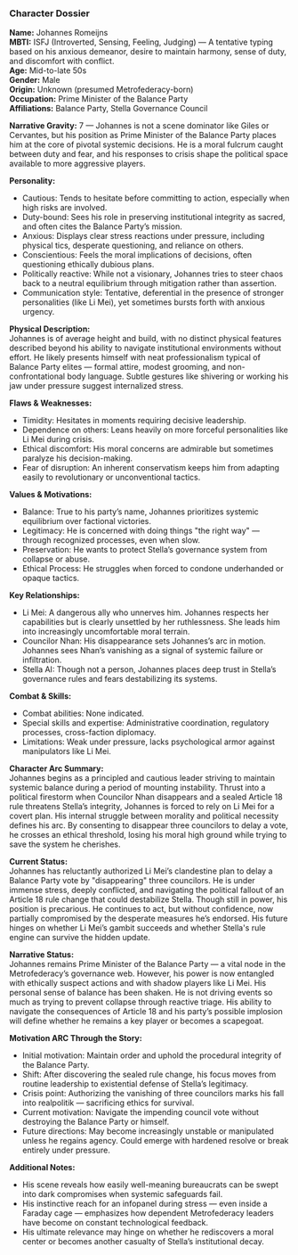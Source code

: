 ### Character Dossier

**Name:** Johannes Romeijns  
**MBTI:** ISFJ (Introverted, Sensing, Feeling, Judging) — A tentative typing based on his anxious demeanor, desire to maintain harmony, sense of duty, and discomfort with conflict.  
**Age:** Mid-to-late 50s  
**Gender:** Male  
**Origin:** Unknown (presumed Metrofederacy-born)  
**Occupation:** Prime Minister of the Balance Party  
**Affiliations:** Balance Party, Stella Governance Council

**Narrative Gravity:** 7 — Johannes is not a scene dominator like Giles or Cervantes, but his position as Prime Minister of the Balance Party places him at the core of pivotal systemic decisions. He is a moral fulcrum caught between duty and fear, and his responses to crisis shape the political space available to more aggressive players.

**Personality:**
- Cautious: Tends to hesitate before committing to action, especially when high risks are involved.
- Duty-bound: Sees his role in preserving institutional integrity as sacred, and often cites the Balance Party’s mission.
- Anxious: Displays clear stress reactions under pressure, including physical tics, desperate questioning, and reliance on others.
- Conscientious: Feels the moral implications of decisions, often questioning ethically dubious plans.
- Politically reactive: While not a visionary, Johannes tries to steer chaos back to a neutral equilibrium through mitigation rather than assertion.
- Communication style: Tentative, deferential in the presence of stronger personalities (like Li Mei), yet sometimes bursts forth with anxious urgency.

**Physical Description:**  
Johannes is of average height and build, with no distinct physical features described beyond his ability to navigate institutional environments without effort. He likely presents himself with neat professionalism typical of Balance Party elites — formal attire, modest grooming, and non-confrontational body language. Subtle gestures like shivering or working his jaw under pressure suggest internalized stress.

**Flaws & Weaknesses:**
- Timidity: Hesitates in moments requiring decisive leadership.
- Dependence on others: Leans heavily on more forceful personalities like Li Mei during crisis.
- Ethical discomfort: His moral concerns are admirable but sometimes paralyze his decision-making.
- Fear of disruption: An inherent conservatism keeps him from adapting easily to revolutionary or unconventional tactics.

**Values & Motivations:**
- Balance: True to his party’s name, Johannes prioritizes systemic equilibrium over factional victories.
- Legitimacy: He is concerned with doing things "the right way" — through recognized processes, even when slow.
- Preservation: He wants to protect Stella’s governance system from collapse or abuse.
- Ethical Process: He struggles when forced to condone underhanded or opaque tactics.

**Key Relationships:**
- Li Mei: A dangerous ally who unnerves him. Johannes respects her capabilities but is clearly unsettled by her ruthlessness. She leads him into increasingly uncomfortable moral terrain.
- Councilor Nhan: His disappearance sets Johannes’s arc in motion. Johannes sees Nhan’s vanishing as a signal of systemic failure or infiltration.
- Stella AI: Though not a person, Johannes places deep trust in Stella’s governance rules and fears destabilizing its systems.

**Combat & Skills:**
- Combat abilities: None indicated.
- Special skills and expertise: Administrative coordination, regulatory processes, cross-faction diplomacy.
- Limitations: Weak under pressure, lacks psychological armor against manipulators like Li Mei.

**Character Arc Summary:**  
Johannes begins as a principled and cautious leader striving to maintain systemic balance during a period of mounting instability. Thrust into a political firestorm when Councilor Nhan disappears and a sealed Article 18 rule threatens Stella’s integrity, Johannes is forced to rely on Li Mei for a covert plan. His internal struggle between morality and political necessity defines his arc. By consenting to disappear three councilors to delay a vote, he crosses an ethical threshold, losing his moral high ground while trying to save the system he cherishes.

**Current Status:**  
Johannes has reluctantly authorized Li Mei’s clandestine plan to delay a Balance Party vote by "disappearing" three councilors. He is under immense stress, deeply conflicted, and navigating the political fallout of an Article 18 rule change that could destabilize Stella. Though still in power, his position is precarious. He continues to act, but without confidence, now partially compromised by the desperate measures he’s endorsed. His future hinges on whether Li Mei’s gambit succeeds and whether Stella's rule engine can survive the hidden update.

**Narrative Status:**  
Johannes remains Prime Minister of the Balance Party — a vital node in the Metrofederacy’s governance web. However, his power is now entangled with ethically suspect actions and with shadow players like Li Mei. His personal sense of balance has been shaken. He is not driving events so much as trying to prevent collapse through reactive triage. His ability to navigate the consequences of Article 18 and his party’s possible implosion will define whether he remains a key player or becomes a scapegoat.

**Motivation ARC Through the Story:**
- Initial motivation: Maintain order and uphold the procedural integrity of the Balance Party.
- Shift: After discovering the sealed rule change, his focus moves from routine leadership to existential defense of Stella’s legitimacy.
- Crisis point: Authorizing the vanishing of three councilors marks his fall into realpolitik — sacrificing ethics for survival.
- Current motivation: Navigate the impending council vote without destroying the Balance Party or himself.
- Future directions: May become increasingly unstable or manipulated unless he regains agency. Could emerge with hardened resolve or break entirely under pressure.

**Additional Notes:**
- His scene reveals how easily well-meaning bureaucrats can be swept into dark compromises when systemic safeguards fail.
- His instinctive reach for an infopanel during stress — even inside a Faraday cage — emphasizes how dependent Metrofederacy leaders have become on constant technological feedback.
- His ultimate relevance may hinge on whether he rediscovers a moral center or becomes another casualty of Stella’s institutional decay.